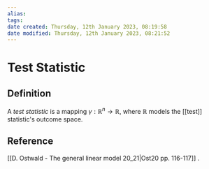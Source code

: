 ```yaml
---
alias: 
tags: 
date created: Thursday, 12th January 2023, 08:19:58
date modified: Thursday, 12th January 2023, 08:21:52
---
```


# Test Statistic

## Definition

A _test statistic_ is a mapping $\gamma:\mathbb{R}^n\to\mathbb{R}$, where $\mathbb{R}$ models the [[test]] statistic's outcome space.

## Reference

[[D. Ostwald - The general linear model 20_21|Ost20 pp. 116-117]] .